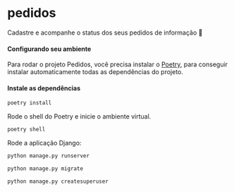 # pedidos
Cadastre e acompanhe o status dos seus pedidos de informação 📃

#### Configurando seu ambiente

Para rodar o projeto Pedidos, você precisa instalar o [Poetry](https://python-poetry.org/docs/master/#installation), para conseguir instalar automaticamente todas as dependências do projeto.

#### Instale as dependências

```bash
poetry install
```

Rode o shell do Poetry e inicie o ambiente virtual.
```bash
poetry shell
```

Rode a aplicação Django:
```bash
python manage.py runserver
```

```bash
python manage.py migrate
```

```bash
python manage.py createsuperuser
```